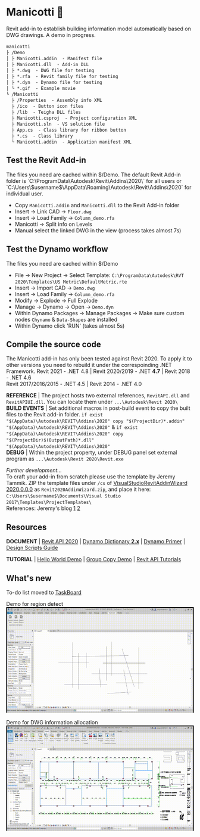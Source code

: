 # Manicotti :burrito:
Revit add-in to establish building information model automatically based on DWG drawings. A demo in progress.  
```
manicotti
├ /Demo  
│ ├ Manicotti.addin  - Manifest file  
│ ├ Manicotti.dll  - Add-in DLL  
│ ├ *.dwg  - DWG file for testing  
│ ├ *.rfa  - Revit family file for testing  
│ ├ *.dyn  - Dynamo file for testing  
│ └ *.gif  - Example movie  
└ /Manicotti  
  ├ /Properties  - Assembly info XML  
  ├ /ico  - Button icon files  
  ├ /lib  - Teigha DLL files  
  ├ Manicotti.csproj  - Project configuration XML  
  ├ Manicotti.sln  - VS solution file  
  ├ App.cs  - Class library for ribbon button  
  ├ *.cs  - Class library  
  └ Manicotti.addin  - Application manifest XML  
```

## Test the Revit Add-in
The files you need are cached within $/Demo. The default Revit Add-in folder is `C:\ProgramData\Autodesk\Revit\Addins\2020\` for all users or `C:\Users\$username$\AppData\Roaming\Autodesk\Revit\Addins\2020\` for individual user.
- Copy `Manicotti.addin` and `Manicotti.dll` to the Revit Add-in folder
- Insert -> Link CAD -> `Floor.dwg`
- Insert -> Load Family -> `Column_demo.rfa`
- Manicotti -> Split info on Levels
- Manual select the linked DWG in the view (process takes almost 7s)


## Test the Dynamo workflow
The files you need are cached within $/Demo
- File -> New Project -> Select Template: `C:\ProgramData\Autodesk\RVT 2020\Templates\US Metric\DefaultMetric.rte`
- Insert -> Import CAD -> `Demo.dwg`
- Insert -> Load Family -> `Column_demo.rfa`
- Modify -> Explode -> Full Explode
- Manage -> Dynamo -> Open -> `Demo.dyn`
- Within Dynamo Packages -> Manage Packages -> Make sure custom nodes `Chynamo` & `Data-Shapes` are installed
- Within Dynamo click 'RUN' (takes almost 5s)


## Compile the source code
The Manicotti add-in has only been tested against Revit 2020. To apply it to other versions you need to rebuild it under the correspoinding .NET Framework.
Revit 2021 - .NET 4.8 | Revit 2020/2019 - .NET **4.7** | Revit 2018 - .NET 4.6  
Revit 2017/2016/2015 - .NET 4.5 | Revit 2014 - .NET 4.0
 
**REFERENCE** | The project hosts two external references, `RevitAPI.dll` and `RevitAPIUI.dll`. You can locate them under `...\Autodesk\Revit 2020\`  
**BUILD EVENTS** | Set additional macros in post-build event to copy the built files to the Revit add-in folder. `if exist "$(AppData)\Autodesk\REVIT\Addins\2020" copy "$(ProjectDir)*.addin" "$(AppData)\Autodesk\REVIT\Addins\2020"` & `if exist "$(AppData)\Autodesk\REVIT\Addins\2020" copy "$(ProjectDir)$(OutputPath)*.dll" "$(AppData)\Autodesk\REVIT\Addins\2020"`  
**DEBUG** | Within the project property, under DEBUG panel set external program as `...\Autodesk\Revit 2020\Revit.exe`

*Further development...*  
To craft your add-in from scratch please use the template by Jeremy Tammik. ZIP the template files under `/cs` of [VisualStudioRevitAddinWizard 2020.0.0.0](https://github.com/jeremytammik/VisualStudioRevitAddinWizard/releases/tag/2020.0.0.0) 
as `Revit2020AddinWizard.zip`, and place it here:
`C:\Users\$username$\Documents\Visual Studio 2017\Templates\ProjectTemplates\`  
References: Jeremy's blog [1](https://thebuildingcoder.typepad.com/blog/2015/05/autodesk-university-q1-adn-labs-and-wizard-update.html#5) [2](https://thebuildingcoder.typepad.com/blog/2019/04/revit-2020-c-and-vb-visual-studio-add-in-wizards.html)


## Resources

**DOCUMENT** | [Revit API 2020](https://www.revitapidocs.com/2020/) | [Dynamo Dictionary **2.x**](https://dictionary.dynamobim.com/2/) | [Dynamo Primer](https://primer.dynamobim.org/en/index.html) | [Design Scripts Guide](https://dynamobim.org/wp-content/links/DesignScriptGuide.pdf)

**TUTORIAL** | [Hello World Demo](http://aectechy.com/stepbystep-guide-to-your-first-revit-plugin/) | [Group Copy Demo](https://knowledge.autodesk.com/support/revit-products/learn-explore/caas/simplecontent/content/lesson-1-the-basic-plug.html) | [Revit API Tutorials](https://www.youtube.com/channel/UCHqe6I5GKoUEH4XlPw2VGGw/videos)


## What's new

To-do list moved to [TaskBoard](https://github.com/ian-quinn/manicotti/issues/1)  

Demo for region detect  
<img src="/Demo/DetectRegion.gif?raw=true">

Demo for DWG information allocation  
<img src="/Demo/AllocateInfo.gif?raw=true">